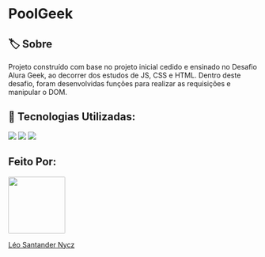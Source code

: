 <h1>PoolGeek</h1>

<h2>🏷️ Sobre</h2>
<p>Projeto construído com base no projeto inicial cedido e ensinado no Desafio Alura Geek, ao decorrer dos estudos de JS, CSS e HTML. Dentro deste desafio, foram desenvolvidas funções para realizar as requisições e manipular o DOM.</p>

## 🚀 Tecnologias Utilizadas:

<div>
  <img src="https://img.shields.io/badge/HTML-239120?style=for-the-badge&logo=html5&logoColor=white">
  <img src="https://img.shields.io/badge/CSS-239120?&style=for-the-badge&logo=css3&logoColor=white">
  <img src="https://img.shields.io/badge/JavaScript-F7DF1E?style=for-the-badge&logo=javascript&logoColor=black">
</div>

## Feito Por:

<div>
<a href="https://github.com/SantanderNycz">
<img style=border-radius:2px loading="lazy" height="115em" width=115 src="https://i.scdn.co/image/ab6761610000e5eb8073189cf1150d84de4404da"/>
<p>Léo Santander Nycz</p>
  
</div>
